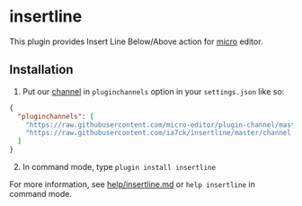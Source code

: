 # insertline

This plugin provides Insert Line Below/Above action for [micro](https://micro-editor.github.io/) editor.

## Installation

1. Put our [channel](https://raw.githubusercontent.com/ia7ck/insertline/master/channel.json) in `pluginchannels` option in your `settings.json` like so:

```json
{
  "pluginchannels": [
    "https://raw.githubusercontent.com/micro-editor/plugin-channel/master/channel.json",
    "https://raw.githubusercontent.com/ia7ck/insertline/master/channel.json"
  ]
}
```

2. In command mode, type `plugin install insertline`

For more information, see [help/insertline.md](/help/insertline.md) or `help insertline` in command mode.
